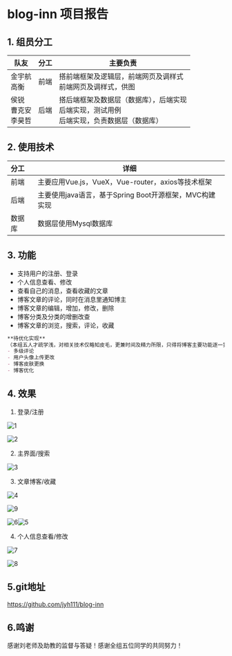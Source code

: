 # blog-inn 项目报告

## 1. 组员分工

| 队友                     | 分工 | 主要负责                                                     |
| ------------------------ | ---- | ------------------------------------------------------------ |
| 金宇航<br/>高衡          | 前端 | 搭前端框架及逻辑层，前端网页及调样式<br/>前端网页及调样式，供图 |
| 侯锐<br>曹克安<br>李昊哲 | 后端 | 搭后端框架及数据层（数据库），后端实现<br>后端实现，测试用例<br>后端实现，负责数据层（数据库） |

## 2. 使用技术

| 分工   | 详细                                                   |
| :----- | ------------------------------------------------------ |
| 前端   | 主要应用Vue.js，VueX，Vue-router，axios等技术框架      |
| 后端   | 主要使用java语言，基于Spring Boot开源框架，MVC构建实现 |
| 数据库 | 数据层使用Mysql数据库                                  |

## 3. 功能

- 支持用户的注册、登录
- 个人信息查看、修改
- 查看自己的消息，查看收藏的文章
- 博客文章的评论，同时在消息里通知博主
- 博客文章的编辑，增加，修改，删除
- 博客分类及分类的增删改查
- 博客文章的浏览，搜索，评论，收藏

```markdown
**待优化实现**
（本组五人才疏学浅，对相关技术仅略知皮毛，更兼时间及精力所限，只得将博客主要功能逐一实现，去除bug。以下是在项目中本纳入实现的功能，有相关的借口可供后续扩展但目前没有实现）
- 多级评论
- 用户头像上传更改
- 博客皮肤更换
- 博客优化
```

## 4. 效果

1. 登录/注册

![1](D:\blog-inn\报告图片\1.png)

![2](D:\blog-inn\报告图片\2.png)

2. 主界面/搜索

![3](D:\blog-inn\报告图片\3.png)

3. 文章博客/收藏

![4](D:\blog-inn\报告图片\4.png)

![9](D:\blog-inn\报告图片\9.png)

![6](D:\blog-inn\报告图片\6.png)![5](D:\blog-inn\报告图片\5.png)

4. 个人信息查看/修改

![7](D:\blog-inn\报告图片\7.png)

![8](D:\blog-inn\报告图片\8.png)

## 5.git地址

https://github.com/jyh111/blog-inn

## 6.鸣谢

感谢刘老师及助教的监督与答疑！感谢全组五位同学的共同努力！

